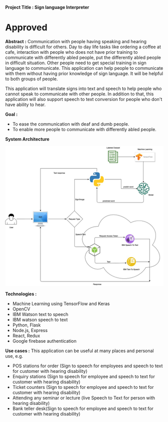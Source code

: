 __Project Title : Sign language Interpreter__
# Approved
__Abstract :__
Communication with people having speaking and hearing  disability is difficult for others. Day to day life tasks like ordering a coffee at cafe, interaction with people who does not have prior training to communicate with differently abled people, put the differently abled people in difficult situation. Other people need to get special training in sign language to communicate. This application can help people to communicate with them without having prior knowledge of sign language. It will be helpful to both groups of people.

This application will translate signs into text and speech to help people who cannot speak to communicate with other people. In addition to that, this application will also support speech to text conversion for people who don't have ability to hear.

 __Goal :__
 - To ease the communication with deaf and dumb people. 
 - To enable more people to communicate with differently abled people. 

__System Architecture__

![System](Flow_Diagram.jpg)

__Technologies :__
 - Machine Learning using TensorFlow and Keras
 - OpenCV
 - IBM Watson text to speech
 - IBM watson speech to text
 - Python, Flask
 - Node.js, Express
 - React, Redux
 - Google firebase authentication
  
 __Use cases :__
This application can be useful at many places and personal use, e.g.
 - POS stations for order (Sign to speech for employees and speech to text for customer with hearing disability)
 - Enquiry stations (Sign to speech for employee and speech to text for customer with hearing disability)
 - Ticket counters (Sign to speech for employee and speech to text for customer with hearing disability)
 - Attending any seminar or lecture (live Speech to Text for person with hearing disability)
 - Bank teller desk(Sign to speech for employee and speech to text for customer with hearing disability)